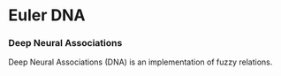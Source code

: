 # Euler DNA

### Deep Neural Associations

Deep Neural Associations (DNA) is an implementation of fuzzy relations.
